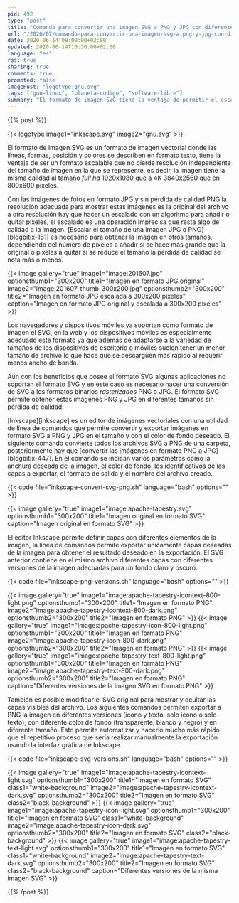 ```yaml
---
pid: 492
type: "post"
title: "Comando para convertir una imagen SVG a PNG y JPG con diferentes tamaños, formatos y color de fondo con Inkskape"
url: "/2020/07/comando-para-convertir-una-imagen-svg-a-png-y-jpg-con-diferentes-tamanos-formatos-y-color-de-fondo-con-inkskape/"
date: 2020-06-14T09:00:00+02:00
updated: 2020-06-14T10:30:00+02:00
language: "es"
rss: true
sharing: true
comments: true
promoted: false
imagePost: "logotype:gnu.svg"
tags: ["gnu-linux", "planeta-codigo", "software-libre"]
summary: "El formato de imagen SVG tiene la ventaja de permitir el escalado de la imagen sin pérdida de calidad y suele tener menor tamaño que la imagen equivalente en formato PNG y JPG. Si es necesario la imagen SVG es exportable a formato de imagen PNG y JPG con el tamaño deseado o color de fondo. El editor de imágenes Inkscape permite con su utilidad de línea de comandos automatizar y exportar archivos SVG a PNG y JPG y ocultar y mostrar las capas deseadas del archivo original para obtener el resultado deseado en la exportación."
---
```


{{% post %}}

{{< logotype image1="inkscape.svg" image2="gnu.svg" >}}

El formato de imagen SVG es un formato de imagen vectorial donde las líneas, formas, posición y colores se describen en formato texto, tiene la ventaja de ser un formato escalable que no pierde resolución independiente del tamaño de imagen en la que se represente, es decir, la imagen tiene la misma calidad al tamaño _full hd_ 1920x1080 que a 4K 3840x2560 que en 800x600 píxeles.

Con las imágenes de fotos en formato JPG y sin pérdida de calidad PNG la resolución adecuada para mostrar estas imágenes es la original del archivo a otra resolución hay que hacer un escalado con un algoritmo para añadir o quitar píxeles, el escalado es una operación imprecisa que resta algo de calidad a la imagen. [Escalar el tamaño de una imagen JPG o PNG][blogbitix-161] es necesario para obtener la imagen en otros tamaños, dependiendo del número de píxeles a añadir si se hace más grande que la original o píxeles a quitar si se reduce el tamaño la pérdida de calidad se nota más o menos.

{{< image
    gallery="true"
    image1="image:201607.jpg" optionsthumb1="300x200" title1="Imagen en formato JPG original"
    image2="image:201607-thumb-300x200.jpg" optionsthumb2="300x200" title2="Imagen en formato JPG escalada a 300x200 píxeles"
    caption="Imagen en formato JPG original y escalada a 300x200 píxeles" >}}

Los navegadores y dispositivos móviles ya soportan como formato de imagen el SVG, en la web y los dispositivos móviles es especialmente adecuado este formato ya que además de adaptarse a la variedad de tamaños de los dispositivos de escritorio o móviles suelen tener un menor tamaño de archivo lo que hace que se descarguen más rápido al requerir menos ancho de banda.

Aún con los beneficios que posee el formato SVG algunas aplicaciones no soportan el formato SVG y en este caso es necesario hacer una conversión de SVG a los formatos binarios _rasterizados_ PNG o JPG. El formato SVG permite obtener estas imágenes PNG y JPG en diferentes tamaños sin pérdida de calidad.

[Inkscape][inkscape] es un editor de imágenes vectoriales con una utilidad de línea de comandos que permite convertir y exportar imágenes en formato SVG a PNG y JPG en el tamaño y con el color de fondo deseado. El siguiente comando convierte todos los archivos SVG a PNG de una carpeta, posteriormente hay que [convertir las imágenes en formato PNG a JPG][blogbitix-447]. En el comando se indican varios parámetros como la anchura deseada de la imagen, el color de fondo, los identificativos de las capas a exportar, el formato de salida y el nombre del archivo creado.

{{< code file="inkscape-convert-svg-png.sh" language="bash" options="" >}}

{{< image
    gallery="true"
    image1="image:apache-tapestry.svg" optionsthumb1="300x200" title1="Imagen original en formato SVG"
    caption="Imagen original en formato SVG" >}}

El editor Inkscape permite definir capas con diferentes elementos de la imagen, la linea de comandos permite exportar únicamente capas deseadas de la imagen para obtener el resultado deseado en la exportación. El SVG anterior contiene en el mismo archivo diferentes capas con diferentes versiones de la imagen adecuadas para un fondo claro y oscuro.

{{< code file="inkscape-png-versions.sh" language="bash" options="" >}}

{{< image
    gallery="true"
    image1="image:apache-tapestry-icontext-800-light.png" optionsthumb1="300x200" title1="Imagen en formato PNG"
    image2="image:apache-tapestry-icontext-800-dark.png" optionsthumb2="300x200" title2="Imagen en formato PNG" >}}
{{< image
    gallery="true"
    image1="image:apache-tapestry-icon-800-light.png" optionsthumb1="300x200" title1="Imagen en formato PNG"
    image2="image:apache-tapestry-icon-800-dark.png" optionsthumb2="300x200" title2="Imagen en formato PNG" >}}
{{< image
    gallery="true"
    image1="image:apache-tapestry-text-800-light.png" optionsthumb1="300x200" title1="Imagen en formato PNG"
    image2="image:apache-tapestry-text-800-dark.png" optionsthumb2="300x200" title2="Imagen en formato PNG"
    caption="Diferentes versiones de la imagen SVG en formato PNG" >}}

También es posible modificar el SVG original para mostrar y ocultar las capas visibles del archivo. Los siguientes comandos permiten exportar a PNG la imagen en diferentes versiones (icono y texto, solo icono o solo texto), con diferente color de fondo (transparente, blanco y negro) y en diferente tamaño. Esto permite automatizar y hacerlo mucho más rápido que el repetitivo proceso que sería realizar manualmente la exportación usando la interfaz gráfica de Inkscape.

{{< code file="inkscape-svg-versions.sh" language="bash" options="" >}}

{{< image
    gallery="true"
    image1="image:apache-tapestry-icontext-light.svg" optionsthumb1="300x200" title1="Imagen en formato SVG" class1="white-background"
    image2="image:apache-tapestry-icontext-dark.svg" optionsthumb2="300x200" title2="Imagen en formato SVG" class2="black-background" >}}
{{< image
    gallery="true"
    image1="image:apache-tapestry-icon-light.svg" optionsthumb1="300x200" title1="Imagen en formato SVG" class1="white-background"
    image2="image:apache-tapestry-icon-dark.svg" optionsthumb2="300x200" title2="Imagen en formato SVG" class2="black-background" >}}
{{< image
    gallery="true"
    image1="image:apache-tapestry-text-light.svg" optionsthumb1="300x200" title1="Imagen en formato SVG" class1="white-background"
    image2="image:apache-tapestry-text-dark.svg" optionsthumb2="300x200" title2="Imagen en formato SVG" class2="black-background"
    caption="Diferentes versiones de la misma imagen SVG" >}}

{{% /post %}}
